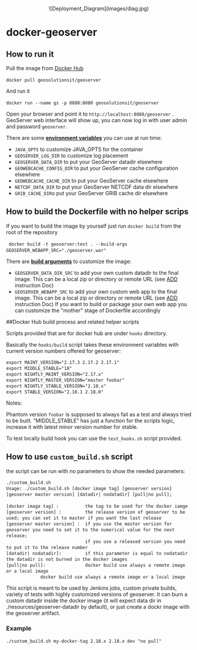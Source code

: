 <p align="center">
![Deployment_Diagram](images/diag.jpg)
</p>

# docker-geoserver

## How to run it

Pull the image from [Docker Hub](https://hub.docker.com/r/geosolutionsit/geoserver/)

`docker pull geosolutionsit/geoserver`

And run it

`docker run --name gs -p 8080:8080 geosolutionsit/geoserver`

Open your browser and point it to `http://localhost:8080/geoserver` .
GeoServer web interface will show up, you can now log in with user admin and password `geoserver`.

There are some [**environment variables**](https://docs.docker.com/engine/reference/run/) you can use at run time:
- `JAVA_OPTS` to customize JAVA_OPTS for the container
- `GEOSERVER_LOG_DIR` to customize log placement
- `GEOSERVER_DATA_DIR` to put your GeoServer datadir elsewhere
- `GEOWEBCACHE_CONFIG_DIR` to put your GeoServer cache configuration elsewhere
- `GEOWEBCACHE_CACHE_DIR` to put your GeoServer cache elsewhere
- `NETCDF_DATA_DIR` to put your GeoServer NETCDF data dir elsewhere
- `GRIB_CACHE_DIR`o put your GeoServer GRIB cache dir elsewhere

## How to build the Dockerfile with no helper scrips

If you want to build the image by yourself just run `docker build` from the root of the repository

` docker build -t geoserver:test . --build-args GEOSERVER_WEBAPP_SRC="./geoserver.war"`

There are [**build arguments**](https://docs.docker.com/engine/reference/commandline/build/) to customize the image:
- `GEOSERVER_DATA_DIR_SRC` to add your own custom datadir to the final image. This can be a local zip or directory or remote URL (see [ADD](https://docs.docker.com/engine/reference/builder/#add) instruction Doc)
- `GEOSERVER_WEBAPP_SRC` to add your own custom web app to the final image. This can be a local zip or directory or remote URL (see [ADD](https://docs.docker.com/engine/reference/builder/#add) instruction Doc)
If you want to build or package your own web app you can customize the "mother" stage of Dockerfile accordingly

##Docker Hub build process and related helper scripts

Scripts provided that are for docker hub are under `hooks` directory.

Basically the `hooks/build` script takes these environment variables with current version numbers offered for geoserver:


```
export MAINT_VERSION="2.17.3 2.17.2 2.17.1"
export MIDDLE_STABLE="18"
export NIGHTLY_MAINT_VERSION="2.17.x"
export NIGHTLY_MASTER_VERSION="master foobar"
export NIGHTLY_STABLE_VERSION="2.18.x"
export STABLE_VERSION="2.18.1 2.18.0"
```

Notes:

Phantom version `foobar` is supposed to always fail as a test and always tried to be built.
"MIDDLE_STABLE" has just a function for the scripts logic, increase it with latest minor version number for stable.

To test locally build hook you can use the `test_hooks.sh` script provided.

## How to use `custom_build.sh` script

the script can be run with no parameters to show the needed parameters:

```
./custom_build.sh
Usage: ./custom_build.sh [docker image tag] [geoserver version] [geoserver master version] [datadir| nodatadir] [pull|no pull];

[docker image tag] :          the tag to be used for the docker iamge
[geoserver version] :         the release version of geoserver to be used; you can set it to master if you want the last release
[geoserver master version] :  if you use the master version for geoserver you need to set it to the numerical value for the next release;
                              if you use a released version you need to put it to the release number
[datadir| nodatadir]:         if this parameter is equal to nodatadir the datadir is not burned in the docker images
[pull|no pull]:               docker build use always a remote image or a local image
             docker build use always a remote image or a local image
```

This script is meant to be used by Jenkins jobs, custom private builds, variety of tests with highly customized versions of geoserver.
It can burn a custom datadir inside the docker image (it will expect data dir in ./resources/geoserver-datadir by default), or just create a dockr image with the geoserver artifact.

### Example

```
./custom_build.sh my-docker-tag 2.18.x 2.18.x dev "no pull"
```

